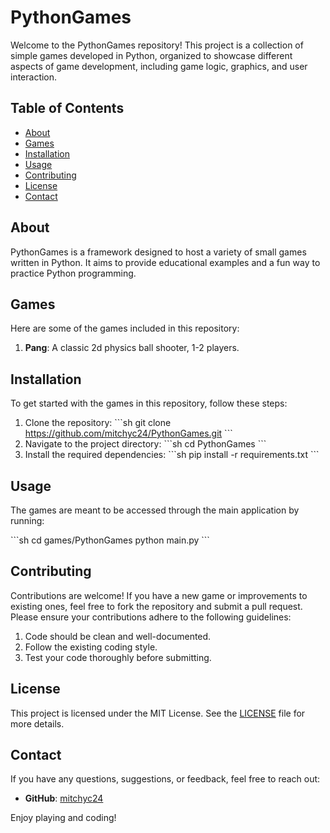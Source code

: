 # PythonGames

Welcome to the PythonGames repository! This project is a collection of simple games developed in Python, organized to showcase different aspects of game development, including game logic, graphics, and user interaction.

## Table of Contents

- [About](#about)
- [Games](#games)
- [Installation](#installation)
- [Usage](#usage)
- [Contributing](#contributing)
- [License](#license)
- [Contact](#contact)

## About

PythonGames is a framework designed to host a variety of small games written in Python. It aims to provide educational examples and a fun way to practice Python programming.

## Games

Here are some of the games included in this repository:

1. **Pang**: A classic 2d physics ball shooter, 1-2 players.

## Installation

To get started with the games in this repository, follow these steps:

1. Clone the repository:
   \`\`\`sh
   git clone https://github.com/mitchyc24/PythonGames.git
   \`\`\`
2. Navigate to the project directory:
   \`\`\`sh
   cd PythonGames
   \`\`\`
3. Install the required dependencies:
   \`\`\`sh
   pip install -r requirements.txt
   \`\`\`

## Usage

The games are meant to be accessed through the main application by running:

\`\`\`sh
cd games/PythonGames
python main.py
\`\`\`

## Contributing

Contributions are welcome! If you have a new game or improvements to existing ones, feel free to fork the repository and submit a pull request. Please ensure your contributions adhere to the following guidelines:

1. Code should be clean and well-documented.
2. Follow the existing coding style.
3. Test your code thoroughly before submitting.

## License

This project is licensed under the MIT License. See the [LICENSE](LICENSE) file for more details.

## Contact

If you have any questions, suggestions, or feedback, feel free to reach out:

- **GitHub**: [mitchyc24](https://github.com/mitchyc24)

Enjoy playing and coding!
